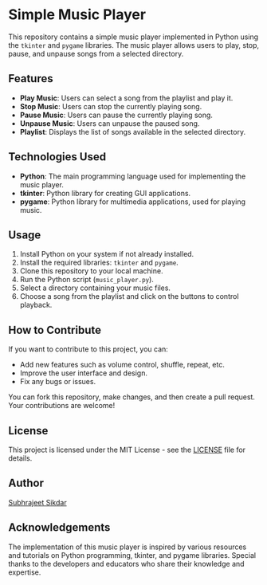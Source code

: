 # Simple Music Player

This repository contains a simple music player implemented in Python using the `tkinter` and `pygame` libraries. The music player allows users to play, stop, pause, and unpause songs from a selected directory.

## Features

- **Play Music**: Users can select a song from the playlist and play it.
- **Stop Music**: Users can stop the currently playing song.
- **Pause Music**: Users can pause the currently playing song.
- **Unpause Music**: Users can unpause the paused song.
- **Playlist**: Displays the list of songs available in the selected directory.

## Technologies Used

- **Python**: The main programming language used for implementing the music player.
- **tkinter**: Python library for creating GUI applications.
- **pygame**: Python library for multimedia applications, used for playing music.

## Usage

1. Install Python on your system if not already installed.
2. Install the required libraries: `tkinter` and `pygame`.
3. Clone this repository to your local machine.
4. Run the Python script (`music_player.py`).
5. Select a directory containing your music files.
6. Choose a song from the playlist and click on the buttons to control playback.

## How to Contribute

If you want to contribute to this project, you can:

- Add new features such as volume control, shuffle, repeat, etc.
- Improve the user interface and design.
- Fix any bugs or issues.

You can fork this repository, make changes, and then create a pull request. Your contributions are welcome!

## License

This project is licensed under the MIT License - see the [LICENSE](LICENSE) file for details.

## Author

[Subhrajeet Sikdar](https://github.com/SubhrajeetSikdar)

## Acknowledgements

The implementation of this music player is inspired by various resources and tutorials on Python programming, tkinter, and pygame libraries. Special thanks to the developers and educators who share their knowledge and expertise.
